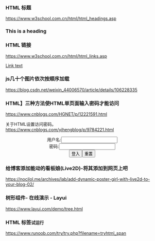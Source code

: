### HTML 标题
https://www.w3school.com.cn/html/html_headings.asp

<h3>This is a heading</h3>

### HTML 链接
https://www.w3school.com.cn/html/html_links.asp

<a href="url">Link text</a>

### js几十个图片依次按顺序加载
https://blog.csdn.net/weixin_44006570/article/details/106228335

### HTML】三种方法使HTML单页面输入密码才能访问
https://www.cnblogs.com/HGNET/p/12221591.html

<script type="text/javascript">   
loopy()   
function loopy() {   
var sWord =""  
while (sWord != "123") {//设置密码
sWord = prompt("输入正确密码才能登陆!")   
}   
alert("欢迎访问")   
}   
</script>
<!--下面添加你要显示的内容或者代码-->

<span>关于HTML设置访问密码。</span>
https://www.cnblogs.com/yihengblog/p/9784221.html

<script>
   function check(){
      var name=document.getElementById("name").value;
   var pass=document.getElementById("pass").value;
   if(name=="" && pass=="y"){
   alert("登入成功");
   window.document.f.action="你的链接网址";
   window.document.f.submit();
   }else{
   alert("用户名或密码错误");

   }

   }
</script>

<form name="f" action="">
<center>用户名:<INPUT TYPE="text" NAME="" id="name"><br></center>
<center>密码:<INPUT TYPE="password" NAME="" id="pass"><br></center>
<center><INPUT TYPE="button" value="登入" onclick="check()"><INPUT TYPE="reset" value="重置"></center>
</form>

### 给博客添加能动的看板娘(Live2D)-将其添加到网页上吧
https://nocilol.me/archives/lab/add-dynamic-poster-girl-with-live2d-to-your-blog-02/

### 树形组件- 在线演示 - Layui
https://www.layui.com/demo/tree.html

### HTML <span> 标签`试运行`
https://www.runoob.com/try/try.php?filename=tryhtml_span
